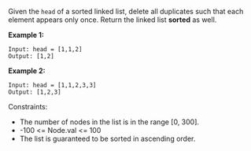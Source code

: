 Given the `head` of a sorted linked list, delete all duplicates such that each element appears only once. Return the linked list **sorted** as well.

**Example 1:**

    Input: head = [1,1,2]
    Output: [1,2]

**Example 2:**

    Input: head = [1,1,2,3,3]
    Output: [1,2,3]

Constraints:

- The number of nodes in the list is in the range [0, 300].
- -100 <= Node.val <= 100
- The list is guaranteed to be sorted in ascending order.

